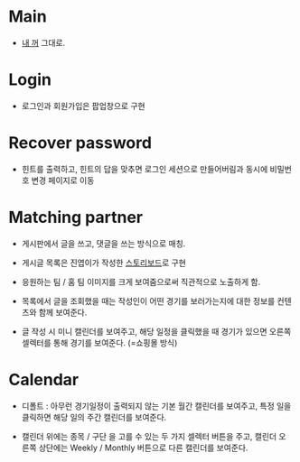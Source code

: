 # Main

- [내 꺼](https://ovenapp.io/view/AY5rvEhD5WiWQtEus0IESaECIhDHHe50/) 그대로.



# Login

- 로그인과 회원가입은 팝업창으로 구현



# Recover password

- 힌트를 출력하고, 힌트의 답을 맞추면 로그인 세션으로 만들어버림과 동시에 비밀번호 변경 페이지로 이동



# Matching partner

- 게시판에서 글을 쓰고, 댓글을 쓰는 방식으로 매칭.

- 게시글 목록은 진엽이가 작성한 [스토리보드](https://ovenapp.io/project/RSLpTyttRodWUypW3g52xSa6DDoQdjNA#r8vsT)로 구현

- 응원하는 팀 / 홈 팀 이미지를 크게 보여줌으로써 직관적으로 노출하게 함.

- 목록에서 글을 조회했을 때는 작성인이 어떤 경기를 보러가는지에 대한 정보를 컨텐츠와 함께 보여준다.
- 글 작성 시 미니 캘린더를 보여주고, 해당 일정을 클릭했을 때 경기가 있으면 오른쪽 셀렉터를 통해 경기를 보여준다. (=쇼핑몰 방식)



# Calendar

- 디폴트 : 아무런 경기일정이 출력되지 않는 기본 월간 캘린더를 보여주고, 특정 일을 클릭하면 해당 일의 주간 캘린더를 보여준다.

- 캘린더 위에는 종목 / 구단 을 고를 수 있는 두 가지 셀렉터 버튼을 주고, 캘린더 오른쪽 상단에는 Weekly / Monthly 버튼으로 다른 캘린더를 보여준다.